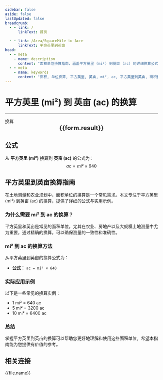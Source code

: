 ```yaml
---
sidebar: false
aside: false
lastUpdated: false
breadcrumb:
  - - link: /
      linkText: 首页

  - - link: /Area/SquareMile-to-Acre
      linkText: 平方英里到英亩
head:
  - - meta
    - name: description
      content: "面积单位换算指南，涵盖平方英里 (mi²) 到英亩 (ac) 的详细换算公式与说明。"
  - - meta
    - name: keywords
      content: "面积, 单位换算, 平方英里, 英亩, mi², ac, 平方英里到英亩, 面积换算指南, 平方英里换算英亩, 平方英里到英亩, 英亩换算, 平方英里转英亩, 英亩计算, 大面积换算, 土地测量面积, 平方英里符号, 英亩符号, 面积单位对照, 平方英里换算表, 英亩换算公式, 面积转换工具, 平方英里计算, 英亩计算器, 面积换算公式, 农业测量单位, 土地规划面积, 大规模土地换算, 平方英里到英亩公式, 英亩面积计算, 面积单位转换, 农田测量单位, 土地开发面积, 平方英里英亩对照表, 面积计算工具, 农业用地单位"
---
```

# 平方英里 (mi²) 到 英亩 (ac) 的换算
---
<script setup>
import { onMounted, reactive, inject, ref } from 'vue'
import { NButton, NForm, NFormItem, NInput, NInputNumber, NSelect, NCard, useMessage,NGrid ,NGi } from 'naive-ui'
import { defineClientComponent } from 'vitepress'
import { Area } from '../../files';

const convert = inject('convert')

const form = reactive({
  number: null,
  result: '',
})

const convertHandler = () => {
  if (form.number !== null && !isNaN(form.number)) {
    const convertedValue = parseFloat(form.number) * 640
    form.result = `${form.number}mi² = ${convertedValue.toFixed(2)}ac`
  } else {
    form.result = '请输入有效的数值。'
  }
}
</script>

<n-form size="large" :model="form">
  <n-form-item label="平方英里 (mi²)">
    <n-input-number v-model:value="form.number" placeholder="输入平方英里" style="width: 100%" />
  </n-form-item>
  <n-form-item>
    <n-button type="info" @click="convertHandler" block>换算</n-button>
  </n-form-item>
</n-form>

<n-card  embedded :bordered="false" hoverable>
  <div  style="text-align:center;font-size:20px;">
    <strong>{{form.result}}</strong>
  </div>
</n-card>

## 公式

从 **平方英里 (mi²)** 换算到 **英亩 (ac)** 的公式为：
$$ ac = mi² \times 640 $$

## 平方英里到英亩换算指南

在土地测量和农业规划中，面积单位的换算是一个常见需求。本文专注于平方英里 (mi²) 到英亩 (ac) 的换算，提供了详细的公式与实用示例。

### 为什么需要 mi² 到 ac 的换算？

平方英里和英亩是常见的面积单位，尤其在农业、房地产以及大规模土地测量中尤为重要。通过精确的换算，可以确保测量的一致性和准确性。

### mi² 到 ac 的换算方法

从平方英里到英亩的换算公式为：

- **公式：** `ac = mi² × 640`

### 实际应用示例

以下是一些常见的换算实例：

- 1 mi² = 640 ac
- 5 mi² = 3200 ac
- 10 mi² = 6400 ac

### 总结

掌握平方英里到英亩的换算可以帮助您更好地理解和使用这些面积单位。希望本指南能为您提供有价值的参考。

## 相关连接
<n-grid x-gap="12" :cols="2">
  <n-gi v-for="(file, index) in Area" :key="index">
    <n-button
      text
      tag="a"
      :href="file.path"
      type="info"
    >
      {{file.name}}
    </n-button>
  </n-gi>
</n-grid>